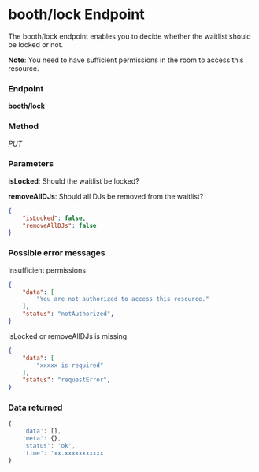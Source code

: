 # booth/lock Endpoint

The booth/lock endpoint enables you to decide whether the waitlist should be locked or not.

**Note**: You need to have sufficient permissions in the room to access this resource.

### Endpoint

**booth/lock**

### Method

_PUT_

### Parameters

**isLocked**: Should the waitlist be locked?

**removeAllDJs**: Should all DJs be removed from the waitlist?

```json
{
    "isLocked": false,
    "removeAllDJs": false
}
```

### Possible error messages

Insufficient permissions
```json
{
    "data": [
        "You are not authorized to access this resource."
    ],
    "status": "notAuthorized",
}
```

isLocked or removeAllDJs is missing
```json
{
    "data": [
        "xxxxx is required"
    ],
    "status": "requestError",
}
```

### Data returned

```js
{
    'data': [],
    'meta': {},
    'status': 'ok',
    'time': 'xx.xxxxxxxxxxx'
}
```